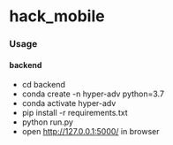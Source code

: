# hack_mobile

### 

### Usage
#### backend
- cd backend
- conda create -n hyper-adv python=3.7
- conda activate hyper-adv
- pip install -r requirements.txt
- python run.py
- open http://127.0.0.1:5000/ in browser